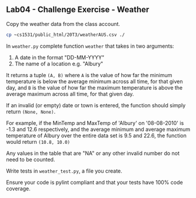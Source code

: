 ## Lab04 - Challenge Exercise - Weather

Copy the weather data from the class account.

```bash
cp ~cs1531/public_html/20T3/weatherAUS.csv ./
```

In `weather.py` complete function `weather` that takes in two arguments:
 1. A date in the format "DD-MM-YYYY"
 2. The name of a location e.g. "Albury"

It returns a tuple `(A, B)` where `A` is the value of how far the minimum temperature is below the average minimum across all time, for that given day, and `B` is the value of how far the maximum temperature is above the average maximum across all time, for that given day.

If an invalid (or empty) date or town is entered, the function should simply return `(None, None)`.

For example, if the MinTemp and MaxTemp of 'Albury' on '08-08-2010' is -1.3 and 12.6 respectively, and the average minimum and average maximum temperature of Albury over the entire data set is 9.5 and 22.6, the function would return `(10.8, 10.0)`

Any values in the table that are "NA" or any other invalid number do not need to be counted.

Write tests in `weather_test.py`, a file you create.

Ensure your code is pylint compliant and that your tests have 100% code coverage.
